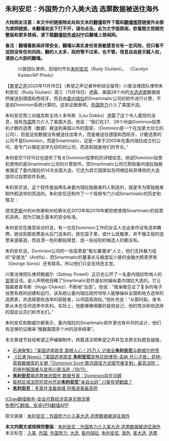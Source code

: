  <h2>朱利安尼：外国势力介入美大选 选票数据被送往海外</h2> <p class="notice"><b>大陆网友注意：本文中的链接除此处和文末的<a href="https://github.com/bannedbook/fanqiang" >翻墙</a>软件下载和<a href="https://github.com/killgcd/justmysocks/blob/master/README.md">翻墙推荐</a>链接外全部为禁网链接，未翻墙状态下打不开，请勿点击。此为文字版禁闻，欲看图文视频完整版和更多禁闻，请下载<a href="https://github.com/bannedbook/fanqiang">翻墙软件或APP</a>后翻墙上禁闻网。</p><p>备注：翻墙看新闻非常安全，翻墙以真实身份发表敏感言论有一定风险，但只看不说则没有任何风险，翻的人太多，政府管不过来，也不管。信息自由是天赋人权，请放心大胆的翻墙。</b></p>  <div class="entry"> <figure><figcaption>川普团队律师，前纽约市长<a href="https://www.bannedbook.org/bnews/tag/%e6%9c%b1%e5%88%a9%e5%ae%89%e5%b0%bc/" class="st_tag internal_tag" rel="tag" title="标签 朱利安尼 下的日志">朱利安尼</a>（Rudy Giuliani）。 （Carolyn Kaster/AP Photo）</figcaption></figure> <p>【<span class='wp_keywordlink_affiliate'><a href="https://www.soundofhope.org" title="希望之声" target="_blank">希望之声</a></span>2020年11月19日】（希望之声记者仲轩综合报导）川普法律团队律师朱利安尼（Rudy Giuliani）周三（11月18日）透露，美国28个州的<a href="https://www.bannedbook.org/bnews/tag/%e5%a4%a7%e9%80%89/" class="st_tag internal_tag" rel="tag" title="标签 大选 下的日志">大选</a><a href="https://www.bannedbook.org/bnews/tag/%E9%80%89%E7%A5%A8/" class="st_tag internal_tag" rel="tag" title="标签 选票 下的日志">选票</a>数据居然被送到德国和西班牙，而且由<a href="https://www.bannedbook.org/bnews/tag/%e5%a7%94%e5%86%85%e7%91%9e%e6%8b%89/" class="st_tag internal_tag" rel="tag" title="标签 委内瑞拉 下的日志">委内瑞拉</a>的Smartmatic公司的软件进行计票，不是由Dominion系统计算的。这些证据表明，<a href="https://www.bannedbook.org/bnews/tag/%E5%A4%96%E5%9B%BD%E5%8A%BF%E5%8A%9B/" class="st_tag internal_tag" rel="tag" title="标签 外国势力 下的日志">外国势力</a>介入了美国大选。</p> <p>朱利安尼周三向福克斯主持人多布斯（Lou Dobbs）透露了这个令人震惊的消息，指有<a href="https://www.bannedbook.org/bnews/tag/%e5%a4%96%e5%9b%bd/" class="st_tag internal_tag" rel="tag" title="标签 外国 下的日志">外国</a>势力介入了美国大选。他说：“我们在27、28个州由Dominion投票机计数的选票（数据）被送到美国以外的国家。（Dominion是一个在加拿大创立的公司），但是这些数据没有被送往加拿大，而是被送往德国和西班牙。计数选票的公司不是Dominion，而是Smartmatic，这是一家于2005年在委内瑞拉成立的公司，是专门以搞定选举为目的的公司，而造假就是他们的专长。”</p> <p></p>  <p>朱利安尼11月15日也提供了有关Dominion投票机的详细信息，他说Dominion投票机使用的是Smartmatic公司的计票软件。而Smartmatic公司已帮助委内瑞拉独裁者搞定了委内瑞拉的14次全国大选，它还为其它国家如及阿根廷和菲律宾的大选提供过投票软件系统。</p> <p>朱利安尼说，这个软件是由两名亲委内瑞拉独裁者的人制造的，就是专为帮独裁者制作假选举的而造的。朱利安尼还制作了一个视频专门介绍Smartmatic的历史和情况：</p> <p></p>  <p>德克<span class='wp_keywordlink'><a href="https://www.bannedbook.org/forum5/topic42.html" title="萨斯、诚信与自救" target="_blank">萨斯</a></span>州的州务卿和州检察长在2013年和2019年都拒绝使用Smartmatic的投票机系统，因为它缺乏基本的安全标准。</p> <p>朱利安尼在接受采访时说，有一位在Dominion工作的女证人也出来作证有选举舞弊。她谈到那些票是从后门送来的，放在袋子里，或什么纸箱里，并不像正规的选票来源渠道，而且清一色的都投拜登，连一张投别的候选人的都没有。</p> <p></p>  <p>朱利安尼说，Dominion公司的一些高管是“极左翼激进”人士，他们支持暴力组织“安提法”（Antifa），而Smartmatic的董事长与极度反川普的金融大鳄索罗斯（George Soros）还有联系，所以他们只会支持民主党。</p> <p>川普法律团队律师鲍威尔（Sidney Powell）近日也公开了一名委内瑞拉吹哨人的<span class='wp_keywordlink'><a href="https://www.bannedbook.org/forum5/topic17.html" title="宣誓与预言" target="_blank">宣誓</a></span>证词。该人声明他目睹了Smartmatic软件是如何操纵委内瑞拉大选的。它让独裁者查韦斯（Hugo Chávez）不断地“当选”。他说：“我亲眼见证了复杂的电子投票系统的创建和运行，该系统让委内瑞拉政府领导人能够操纵全国和地方选举的选票表，并选择那些选举的获胜者，以巩固其政权。”他补充说：“从那时起，查韦斯从未在任何选举中失利。实际上，他能够确保赢的是他自己、他的党派和他选择的国会议员们和市长们。”</p> <p>朱利安尼和鲍威尔都表示，委内瑞拉的Smartmatic软件里也有中共的设计，他们有足够的证据来“推翻美国多个州的选举结果”。</p>  <p>本文章或节目经希望之声编辑制作，转载请注明希望之声并包含原文标题及链接。</p> <ul class='op-related-articles' title='相关阅读'> <li><a href='https://www.bannedbook.org/bnews/taiwannews/20201120/1433828.html' target='_blank'>石涛聚焦》「美国选举政变 震撼人心！25万人 记者会<b>朱利安尼</b>与鲍威尔悲愤</a></li> <li><a href='https://www.bannedbook.org/bnews/bannedvideo/20201120/1433790.html' target='_blank'>《石涛 News》「美国选举政变 <b>朱利安尼</b>菲林总统律师-吉纳 开心子夜」菲林-获取数据库的关键「Dominion Scytl 欺诈路径方式细节被复制」最高法院：将审判叛国者与宣布川普当选（19/11）</a></li> <li><a href='https://www.bannedbook.org/bnews/taiwannews/20201119/1433668.html' target='_blank'><b>朱利安尼</b>揭选票被送国外 数据专家：Dominion存在问题</a></li> <li><a href='https://www.bannedbook.org/bnews/taiwannews/20201119/1433655.html' target='_blank'>联邦区域法院於宾州开庭<b>朱利安尼</b>&quot;亲自出庭&quot; 川普有望翻盘？</a></li> <li><a href='https://www.bannedbook.org/bnews/taiwannews/20201118/1433030.html' target='_blank'><b>朱利安尼</b>：多案件准备就绪 将推进美最高院</a></li> </ul> <p class="texttj"> <a href="https://www.bannedbook.org/forum23/topic22702.html" target="_blank">V2ray翻墙服务-安全可靠经济高速无限流量</a><br/> <a href="https://github.com/bannedbook/fanqiang/wiki/%E7%A6%81%E9%97%BB%E7%BD%91%E5%AE%89%E5%8D%93%E7%BF%BB%E5%A2%99%E6%96%B0%E9%97%BBAPP" target="_blank">免费PC翻墙、安卓VPN翻墙APP</a></p><p>原文链接：<a class="src_link"  href="https://www.soundofhope.org/post/444760" target="_blank">朱利安尼：外国势力介入美大选 选票数据被送往海外</a></p><a name='sharetosocial'></a>       <div><b>本文的图文或视频完整版</b>：<a href='https://www.bannedbook.org/bnews/comments/20201120/1433850.html'>朱利安尼：外国势力介入美大选 选票数据被送往海外</a></div>  </div><!--END ENTRY--> <div class="postfooter"> <div>本文标签：<a href="https://www.bannedbook.org/bnews/tag/%E5%85%A5%E7%BE%8E/" rel="tag">入美</a>, <a href="https://www.bannedbook.org/bnews/tag/%e5%a4%96%e5%9b%bd/" rel="tag">外国</a>, <a href="https://www.bannedbook.org/bnews/tag/%E5%A4%96%E5%9B%BD%E5%8A%BF%E5%8A%9B/" rel="tag">外国势力</a>, <a href="https://www.bannedbook.org/bnews/tag/%e5%a4%a7%e9%80%89/" rel="tag">大选</a>, <a href="https://www.bannedbook.org/bnews/tag/%e5%a7%94%e5%86%85%e7%91%9e%e6%8b%89/" rel="tag">委内瑞拉</a>, <a href="https://www.bannedbook.org/bnews/tag/%e6%9c%b1%e5%88%a9%e5%ae%89%e5%b0%bc/" rel="tag">朱利安尼</a>, <a href="https://www.bannedbook.org/bnews/tag/%E6%B5%B7%E5%A4%96/" rel="tag">海外</a>, <a href="https://www.bannedbook.org/bnews/tag/%e7%be%8e%e5%a4%a7%e9%80%89/" rel="tag">美大选</a>, <a href="https://www.bannedbook.org/bnews/tag/%E9%80%89%E7%A5%A8/" rel="tag">选票</a></div>  </div><!--END POSTFOOTER--> 